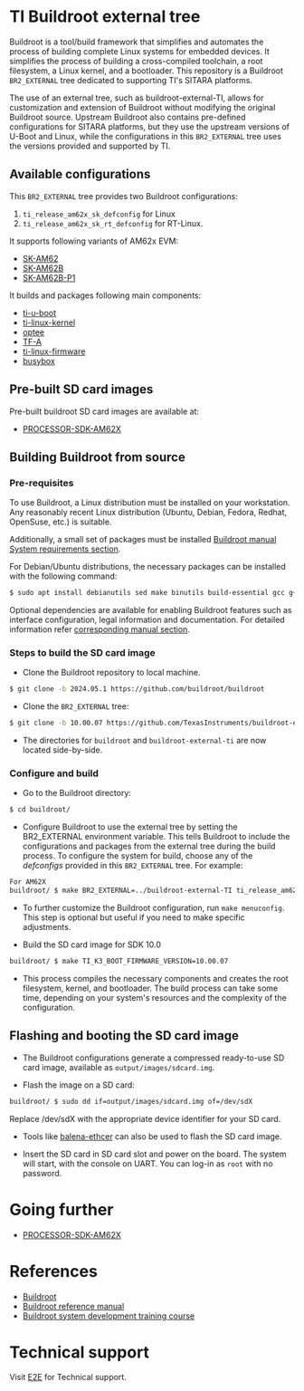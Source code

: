 # TI Buildroot external tree

Buildroot is a tool/build framework that simplifies and automates the process of
building complete Linux systems for embedded devices. It simplifies the process
of building a cross-compiled toolchain, a root filesystem, a Linux kernel,
and a bootloader. This repository is a Buildroot `BR2_EXTERNAL` tree
dedicated to supporting TI's SITARA platforms.

The use of an external tree, such as buildroot-external-TI, allows for
customization and extension of Buildroot without modifying the original
Buildroot source. Upstream Buildroot also contains pre-defined
configurations for SITARA platforms, but they use the upstream versions
of U-Boot and Linux, while the configurations in this `BR2_EXTERNAL`
tree uses the versions provided and supported by TI.

## Available configurations

This `BR2_EXTERNAL` tree provides two Buildroot configurations:

1. `ti_release_am62x_sk_defconfig` for Linux
2. `ti_release_am62x_sk_rt_defconfig` for RT-Linux.

It supports following variants of AM62x EVM:
- [SK-AM62](https://www.ti.com/tool/SK-AM62)
- [SK-AM62B](https://www.ti.com/tool/SK-AM62B)
- [SK-AM62B-P1](https://www.ti.com/tool/SK-AM62B-P1)

It builds and packages following main components:
- [ti-u-boot](https://git.ti.com/cgit/ti-u-boot/ti-u-boot/)
- [ti-linux-kernel](https://git.ti.com/cgit/ti-linux-kernel/ti-linux-kernel/)
- [optee](https://github.com/OP-TEE/optee_os)
- [TF-A](https://github.com/ARM-software/arm-trusted-firmware)
- [ti-linux-firmware](https://git.ti.com/cgit/processor-firmware/ti-linux-firmware)
- [busybox](https://git.busybox.net/busybox/)

## Pre-built SD card images

Pre-built buildroot SD card images are available at:

- [PROCESSOR-SDK-AM62X](https://www.ti.com/tool/PROCESSOR-SDK-AM62X)

## Building Buildroot from source

### Pre-requisites

To use Buildroot, a Linux distribution must be installed on your workstation.
Any reasonably recent Linux distribution (Ubuntu, Debian, Fedora, Redhat,
OpenSuse, etc.) is suitable.

Additionally, a small set of packages must be installed
[Buildroot manual System requirements
section](https://buildroot.org/downloads/manual/manual.html#requirement).

For Debian/Ubuntu distributions, the necessary packages can be installed with
the following command:

```bash
$ sudo apt install debianutils sed make binutils build-essential gcc g++ bash patch gzip bzip2 perl tar cpio unzip rsync file bc git findutils wget
```

Optional dependencies are available for enabling Buildroot features such as
interface configuration, legal information and documentation. For detailed
information refer
[corresponding manual section](https://buildroot.org/downloads/manual/manual.html#requirement-optional).

### Steps to build the SD card image

- Clone the Buildroot repository to local machine.

```bash
$ git clone -b 2024.05.1 https://github.com/buildroot/buildroot
```

- Clone the `BR2_EXTERNAL` tree:

```bash
$ git clone -b 10.00.07 https://github.com/TexasInstruments/buildroot-external-TI.git
```

- The directories for `buildroot` and `buildroot-external-ti` are now located
side-by-side.

### Configure and build

- Go to the Buildroot directory:

```bash
$ cd buildroot/
```

- Configure Buildroot to use the external tree by setting the BR2_EXTERNAL environment
variable. This tells Buildroot to include the configurations and packages from
the external tree during the build process. To configure the system for build,
choose any of the *defconfigs*  provided in this `BR2_EXTERNAL` tree. For example:

```bash
For AM62X
buildroot/ $ make BR2_EXTERNAL=../buildroot-external-TI ti_release_am62x_sk_defconfig
```

- To further customize the Buildroot configuration, run `make menuconfig`. This
step is optional but useful if you need to make specific adjustments.

- Build the SD card image for SDK 10.0

```bash
buildroot/ $ make TI_K3_BOOT_FIRMWARE_VERSION=10.00.07
```

- This process compiles the necessary components and creates the root filesystem,
kernel, and bootloader. The build process can take some time, depending on your
system's resources and the complexity of the configuration.

## Flashing and booting the SD card image

- The Buildroot configurations generate a compressed ready-to-use SD card image,
available as `output/images/sdcard.img`.

- Flash the image on a SD card:

```bash
buildroot/ $ sudo dd if=output/images/sdcard.img of=/dev/sdX
```

Replace /dev/sdX with the appropriate device identifier for your SD card.

- Tools like [balena-ethcer](https://etcher.balena.io/) can also be used to flash
the SD card image.

- Insert the SD card in SD card slot and power on the board. The system will start,
with the console on UART. You can log-in as `root` with no password.

# Going further

* [PROCESSOR-SDK-AM62X](https://www.ti.com/tool/PROCESSOR-SDK-AM62X#overview)

# References

* [Buildroot](https://buildroot.org/)
* [Buildroot reference manual](https://buildroot.org/downloads/manual/manual.html)
* [Buildroot system development training course](https://bootlin.com/training/buildroot/)

# Technical support

Visit [E2E](https://e2e.ti.com/support/processors/) for Technical support.

